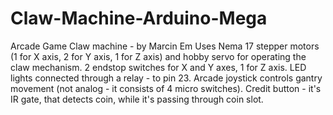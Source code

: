 # Claw-Machine-Arduino-Mega

Arcade Game Claw machine - by Marcin Em
Uses Nema 17 stepper motors (1 for X axis, 2 for Y axis, 1 for Z axis) and hobby servo for operating the claw mechanism. 2 endstop switches for X and Y axes, 1 for Z axis. LED lights connected through a relay - to pin 23. Arcade joystick controls gantry movement (not analog - it consists of 4 micro switches). Credit button - it's IR gate, that detects coin, while it's passing through coin slot.
